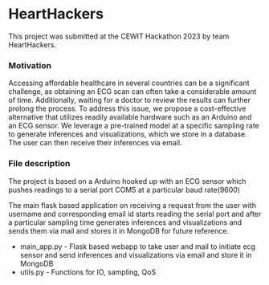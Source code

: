 # HeartHackers
This project was submitted at the CEWIT Hackathon 2023 by team HeartHackers.

### Motivation
Accessing affordable healthcare in several countries can be a significant challenge, as obtaining an ECG scan can often take a considerable amount of time. Additionally, waiting for a doctor to review the results can further prolong the process. To address this issue, we propose a cost-effective alternative that utilizes readily available hardware such as an Arduino and an ECG sensor. We leverage a pre-trained model at a specific sampling rate to generate inferences and visualizations, which we store in a database. The user can then receive their inferences via email. 


### File description
The project is based on a Arduino hooked up with an ECG sensor which pushes readings to a serial port COM5 at a particular baud rate(9600)

The main flask based application on receiving a request from the user with username and corresponding email id starts reading the serial port and after a particular sampling time generates inferences and visualizations and sends them via mail and stores it in MongoDB for future reference.

- main_app.py - Flask based webapp to take user and mail to initiate ecg sensor and send inferences and visualizations via email and store it in MongoDB 
- utils.py - Functions for IO, sampling, QoS
